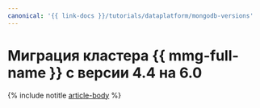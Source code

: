 ```yaml
---
canonical: '{{ link-docs }}/tutorials/dataplatform/mongodb-versions'
---
```


# Миграция кластера {{ mmg-full-name }} с версии 4.4 на 6.0

{% include notitle [article-body](../../_tutorials/dataplatform/datatransfer/mongodb-versions.md) %}

